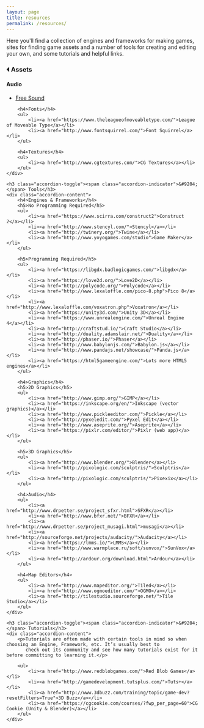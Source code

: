 ```yaml
---
layout: page
title: resources
permalink: /resources/
---
```

<p>Here you'll find a collection of engines and frameworks for making games, sites for finding game assets and a number of tools for creating and editing your own, and some tutorials and helpful links.</p>

<div class="accordion resources">
    <h3 class="accordion-toggle"><span class="accordion-indicator">&#9204;</span> Assets</h3>
    <div class="accordion-content">
        <h4>Audio</h4>
        <ul>
            <li><a href="https://freesound.org/">Free Sound</a></li>
        </ul>

        <h4>Fonts</h4>
        <ul>
            <li><a href="https://www.theleagueofmoveabletype.com/">League of Moveable Type</a></li>
            <li><a href="http://www.fontsquirrel.com/">Font Squirrel</a></li> 
        </ul>

        <h4>Textures</h4>
        <ul>
            <li><a href="http://www.cgtextures.com/">CG Textures</a></li>
        </ul>
    </div>

    <h3 class="accordion-toggle"><span class="accordion-indicator">&#9204;</span> Tools</h3>
    <div class="accordion-content">
        <h4>Engines & Frameworks</h4>
        <h5>No Programming Required</h5>
        <ul>
            <li><a href="https://www.scirra.com/construct2">Construct 2</a></li>  
            <li><a href="http://www.stencyl.com/">Stencyl</a></li>  
            <li><a href="http://twinery.org/">Twine</a></li>
            <li><a href="http://www.yoyogames.com/studio">Game Maker</a></li>
        </ul>

        <h5>Programming Required</h5>
        <ul>
            <li><a href="https://libgdx.badlogicgames.com/">libgdx</a></li>  
            <li><a href="https://love2d.org/">Love2D</a></li>  
            <li><a href="http://polycode.org/">Polycode</a></li>
            <li><a href="http://www.lexaloffle.com/pico-8.php">Pico 8</a></li>
            <li><a href="http://www.lexaloffle.com/voxatron.php">Voxatron</a></li>  
            <li><a href="https://unity3d.com/">Unity 3D</a></li>  
            <li><a href="https://www.unrealengine.com/">Unreal Engine 4</a></li>
            <li><a href="http://craftstud.io/">Craft Studio</a></li>
            <li><a href="http://duality.adamslair.net/">Duality</a></li>
            <li><a href="http://phaser.io/">Phaser</a></li>  
            <li><a href="http://www.babylonjs.com/">Babylon.js</a></li>  
            <li><a href="http://www.pandajs.net/showcase/">Panda.js</a></li>
            <li><a href="https://html5gameengine.com/">Lots more HTML5 engines</a></li>
        </ul>

        <h4>Graphics</h4>
        <h5>2D Graphics</h5>
        <ul>
            <li><a href="http://www.gimp.org/">GIMP</a></li>
            <li><a href="https://inkscape.org/en/">Inkscape (vector graphics)</a></li>
            <li><a href="http://www.pickleeditor.com/">Pickle</a></li>  
            <li><a href="http://pyxeledit.com/">Pyxel Edit</a></li>  
            <li><a href="http://www.aseprite.org/">Aseprite</a></li>
            <li><a href="https://pixlr.com/editor/">Pixlr (web app)</a></li>
        </ul>
        
        <h5>3D Graphics</h5>
        <ul>
            <li><a href="http://www.blender.org/">Blender</a></li>
            <li><a href="http://pixologic.com/sculptris/">Sculptris</a></li>
            <li><a href="http://pixologic.com/sculptris/">Pixexix</a></li>  
        </ul>

        <h4>Audio</h4>
        <ul>
            <li><a href="http://www.drpetter.se/project_sfxr.html">SFXR</a></li>
            <li><a href="http://www.bfxr.net/">BFXR</a></li>
            <li><a href="http://www.drpetter.se/project_musagi.html">musagi</a></li>  
            <li><a href="http://sourceforge.net/projects/audacity/">Audacity</a></li>  
            <li><a href="https://lmms.io/">LMMS</a></li>
            <li><a href="http://www.warmplace.ru/soft/sunvox/">SunVox</a></li>
            <li><a href="http://ardour.org/download.html">Ardour</a></li>
        </ul>

        <h4>Map Editors</h4>
        <ul>
            <li><a href="http://www.mapeditor.org/">Tiled</a></li>
            <li><a href="http://www.ogmoeditor.com/">OGMO</a></li>
            <li><a href="http://tilestudio.sourceforge.net/">Tile Studio</a></li>  
        </ul>
    </div>

    <h3 class="accordion-toggle"><span class="accordion-indicator">&#9204;</span> Tutorials</h3>
    <div class="accordion-content">
        <p>Tutorials are often made with certain tools in mind so when choosing an Engine, Framework, etc. It’s usually best to
           check out its community and see how many tutorials exist for it before committing to learning it.</p>

        <ul>
            <li><a href="http://www.redblobgames.com/">Red Blob Games</a></li>
            <li><a href="http://gamedevelopment.tutsplus.com/">Tuts+</a></li>
            <li><a href="http://www.3dbuzz.com/training/topic/game-dev?resetFilters=True">3D Buzz</a></li>
            <li><a href="https://cgcookie.com/courses/?fwp_per_page=60">CG Cookie (Unity & Blender)</a></li>
        </ul>
    </div>
</div>
